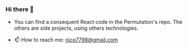 ### Hi there 👋

- You can find a consequent React code in the Permutation's repo. The others are side projects, using others technologies.

- 📫 How to reach me: nico7798@gmail.com
